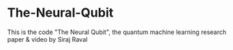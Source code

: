 # The-Neural-Qubit
This is the code "The Neural Qubit", the quantum machine learning research paper &amp; video by Siraj Raval
